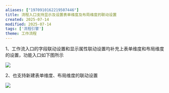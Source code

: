 ```yaml
---
aliases: ["1970910162219507446"]
title: 流程入口支持显示及设置表单维度及布局维度的联动设置
created: 2025-07-14
modified: 2025-07-14
tags: ['流程引擎']
theme: 工作流程
---
```


1、工作流入口的字段联动设置和显示属性联动设置均补充上表单维度和布局维度的设置，功能入口如下图所示

![](https://myhelpdoc.oss-cn-heyuan.aliyuncs.com/mdimages/da2e5cd751e8334f8978379b987f7893.jpg)

2、也支持新建表单维度、布局维度的联动设置

![](https://myhelpdoc.oss-cn-heyuan.aliyuncs.com/mdimages/6a6af89401b9230e9841dafe94484792.jpg)

